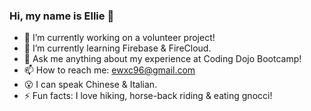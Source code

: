 ### Hi, my name is Ellie 👋

- 🔭 I’m currently working on a volunteer project!
- 🌱 I’m currently learning Firebase & FireCloud.
- 💬 Ask me anything about my experience at Coding Dojo Bootcamp!
- 📫 How to reach me: ewxc96@gmail.com
- 😮 I can speak Chinese & Italian.
- ⚡️ Fun facts: I love hiking, horse-back riding & eating gnocci!

